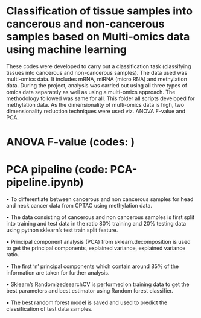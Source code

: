 # Classification of tissue samples into cancerous and non-cancerous samples based on Multi-omics data using machine learning


These codes were developed to carry out a classification task (classifying tissues into cancerous and non-cancerous samples). The data used was multi-omics data. It includes mRNA, miRNA (micro RNA) and methylation data. During the project, analysis was carried out using all three types of omics data separately as well as using a multi-omics approach. The methodology followed was same for all. This folder all scripts developed for methylation data. As the dimensionality of multi-omics data is high, two dimensionality reduction techniques were used viz. ANOVA F-value and PCA. 

# ANOVA F-value (codes: )

# PCA pipeline (code: PCA-pipeline.ipynb)

• To differentiate between cancerous and non cancerous samples for head and neck cancer data from CPTAC using methylation data.

• The data consisting of cancerous and non cancerous samples is first split into training and test data in the ratio 80% training and 20% testing data using python sklearn’s test train split feature.

• Principal component analysis (PCA) from sklearn.decomposition is used to get the principal components, explained variance, explained variance ratio.

• The first ‘n’ principal components which contain around 85% of the information are taken for further analysis.

• Sklearn’s RandomizedsearchCV is performed on training data to get the best parameters and best estimator using Random forest classifier.

• The best random forest model is saved and used to predict the classification of test data samples.
